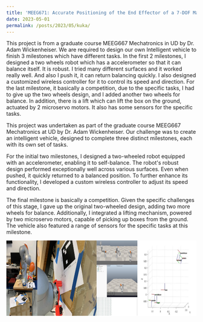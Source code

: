 ```yaml
---
title: 'MEEG671: Accurate Positioning of the End Effector of a 7-DOF Manipulator Based on the Recognition of Aruco Marker'
date: 2023-05-01
permalink: /posts/2023/05/kuka/
---
```


This project is from a graduate course MEEG667 Mechatronics in UD by Dr. Adam Wickenheiser. We are required to design our own Intelligent vehicle to finish 3 milestones which have different tasks. In the first 2 milestones, I designed a two wheels robot which has a accelerometer so that it can balance itself. It is robust. I tried many different surfaces and it worked really well. And also I push it, it can return balancing quickly. I also designed a customized wireless controller for it to control its speed and direction. For the last milestone, it basically a competition, due to the specific tasks, I had to give up the two wheels design, and I added another two wheels for balance. In addition, there is a lift which can lift the box on the ground, actuated by 2 microservo motors. It also has some sensors for the specific tasks.

This project was undertaken as part of the graduate course MEEG667 Mechatronics at UD by Dr. Adam Wickenheiser. Our challenge was to create an intelligent vehicle, designed to complete three distinct milestones, each with its own set of tasks.

For the initial two milestones, I designed a two-wheeled robot equipped with an accelerometer, enabling it to self-balance. The robot's robust design performed exceptionally well across various surfaces. Even when pushed, it quickly returned to a balanced position. To further enhance its functionality, I developed a custom wireless controller to adjust its speed and direction.

The final milestone is basically a competition. Given the specific challenges of this stage, I gave up the original two-wheeled design, adding two more wheels for balance. Additionally, I integrated a lifting mechanism, powered by two microservo motors, capable of picking up boxes from the ground. The vehicle also featured a range of sensors for the specific tasks at this milestone.

<div style="display: flex; align-items: center;">
  <img src='/images/kuka.png' style="height: 200px;">
</div>
